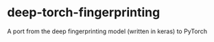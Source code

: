 # deep-torch-fingerprinting
A port from the deep fingerprinting model (written in keras) to PyTorch
